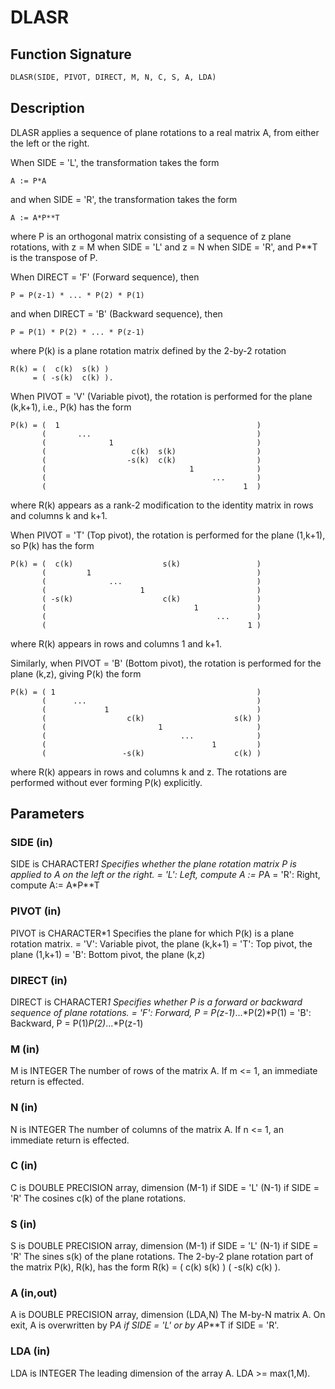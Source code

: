 # DLASR

## Function Signature

```fortran
DLASR(SIDE, PIVOT, DIRECT, M, N, C, S, A, LDA)
```

## Description


 DLASR applies a sequence of plane rotations to a real matrix A,
 from either the left or the right.

 When SIDE = 'L', the transformation takes the form

    A := P*A

 and when SIDE = 'R', the transformation takes the form

    A := A*P**T

 where P is an orthogonal matrix consisting of a sequence of z plane
 rotations, with z = M when SIDE = 'L' and z = N when SIDE = 'R',
 and P**T is the transpose of P.

 When DIRECT = 'F' (Forward sequence), then

    P = P(z-1) * ... * P(2) * P(1)

 and when DIRECT = 'B' (Backward sequence), then

    P = P(1) * P(2) * ... * P(z-1)

 where P(k) is a plane rotation matrix defined by the 2-by-2 rotation

    R(k) = (  c(k)  s(k) )
         = ( -s(k)  c(k) ).

 When PIVOT = 'V' (Variable pivot), the rotation is performed
 for the plane (k,k+1), i.e., P(k) has the form

    P(k) = (  1                                            )
           (       ...                                     )
           (              1                                )
           (                   c(k)  s(k)                  )
           (                  -s(k)  c(k)                  )
           (                                1              )
           (                                     ...       )
           (                                            1  )

 where R(k) appears as a rank-2 modification to the identity matrix in
 rows and columns k and k+1.

 When PIVOT = 'T' (Top pivot), the rotation is performed for the
 plane (1,k+1), so P(k) has the form

    P(k) = (  c(k)                    s(k)                 )
           (         1                                     )
           (              ...                              )
           (                     1                         )
           ( -s(k)                    c(k)                 )
           (                                 1             )
           (                                      ...      )
           (                                             1 )

 where R(k) appears in rows and columns 1 and k+1.

 Similarly, when PIVOT = 'B' (Bottom pivot), the rotation is
 performed for the plane (k,z), giving P(k) the form

    P(k) = ( 1                                             )
           (      ...                                      )
           (             1                                 )
           (                  c(k)                    s(k) )
           (                         1                     )
           (                              ...              )
           (                                     1         )
           (                 -s(k)                    c(k) )

 where R(k) appears in rows and columns k and z.  The rotations are
 performed without ever forming P(k) explicitly.

## Parameters

### SIDE (in)

SIDE is CHARACTER*1 Specifies whether the plane rotation matrix P is applied to A on the left or the right. = 'L': Left, compute A := P*A = 'R': Right, compute A:= A*P**T

### PIVOT (in)

PIVOT is CHARACTER*1 Specifies the plane for which P(k) is a plane rotation matrix. = 'V': Variable pivot, the plane (k,k+1) = 'T': Top pivot, the plane (1,k+1) = 'B': Bottom pivot, the plane (k,z)

### DIRECT (in)

DIRECT is CHARACTER*1 Specifies whether P is a forward or backward sequence of plane rotations. = 'F': Forward, P = P(z-1)*...*P(2)*P(1) = 'B': Backward, P = P(1)*P(2)*...*P(z-1)

### M (in)

M is INTEGER The number of rows of the matrix A. If m <= 1, an immediate return is effected.

### N (in)

N is INTEGER The number of columns of the matrix A. If n <= 1, an immediate return is effected.

### C (in)

C is DOUBLE PRECISION array, dimension (M-1) if SIDE = 'L' (N-1) if SIDE = 'R' The cosines c(k) of the plane rotations.

### S (in)

S is DOUBLE PRECISION array, dimension (M-1) if SIDE = 'L' (N-1) if SIDE = 'R' The sines s(k) of the plane rotations. The 2-by-2 plane rotation part of the matrix P(k), R(k), has the form R(k) = ( c(k) s(k) ) ( -s(k) c(k) ).

### A (in,out)

A is DOUBLE PRECISION array, dimension (LDA,N) The M-by-N matrix A. On exit, A is overwritten by P*A if SIDE = 'L' or by A*P**T if SIDE = 'R'.

### LDA (in)

LDA is INTEGER The leading dimension of the array A. LDA >= max(1,M).

